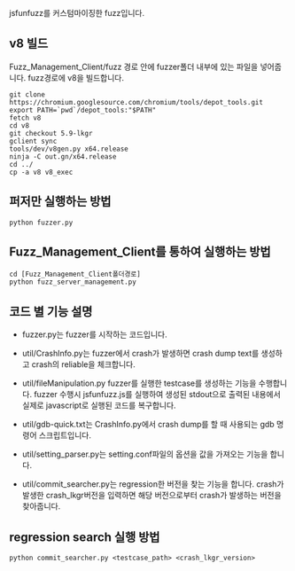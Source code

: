 jsfunfuzz를 커스텀마이징한 fuzz입니다.

## v8 빌드
Fuzz_Management_Client/fuzz 경로 안에 fuzzer폴더 내부에 있는 파일을 넣어줍니다.
fuzz경로에 v8을 빌드합니다.
```
git clone https://chromium.googlesource.com/chromium/tools/depot_tools.git
export PATH=`pwd`/depot_tools:"$PATH"
fetch v8
cd v8
git checkout 5.9-lkgr
gclient sync
tools/dev/v8gen.py x64.release
ninja -C out.gn/x64.release
cd ../
cp -a v8 v8_exec

```

## 퍼저만 실행하는 방법

```
python fuzzer.py
```

## Fuzz_Management_Client를 통하여 실행하는 방법
```
cd [Fuzz_Management_Client폴더경로]
python fuzz_server_management.py
```

## 코드 별 기능 설명
- fuzzer.py는 fuzzer를 시작하는 코드입니다.

- util/CrashInfo.py는 fuzzer에서 crash가 발생하면 crash dump text를 생성하고 crash의 reliable을 체크합니다.

- util/fileManipulation.py fuzzer를 실행한 testcase를 생성하는 기능을 수행합니다. fuzzer 수행시 jsfunfuzz.js를 실행하여 생성된 stdout으로 출력된 내용에서 실제로 javascript로 실행된 코드를 복구합니다.

- util/gdb-quick.txt는 CrashInfo.py에서 crash dump를 할 때 사용되는 gdb 명령어 스크립트입니다.

- util/setting_parser.py는 setting.conf파일의 옵션을 값을 가져오는 기능을 합니다.

- util/commit_searcher.py는 regression한 버전을 찾는 기능을 합니다.
crash가 발생한 crash_lkgr버전을 입력하면 해당 버전으로부터 crash가 발생하는 버전을 찾아줍니다.


## regression search 실행 방법
```
python commit_searcher.py <testcase_path> <crash_lkgr_version>
```

